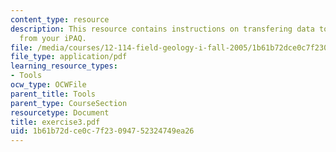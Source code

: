 ```yaml
---
content_type: resource
description: This resource contains instructions on transfering data to the computer
  from your iPAQ.
file: /media/courses/12-114-field-geology-i-fall-2005/1b61b72dce0c7f23094752324749ea26_exercise3.pdf
file_type: application/pdf
learning_resource_types:
- Tools
ocw_type: OCWFile
parent_title: Tools
parent_type: CourseSection
resourcetype: Document
title: exercise3.pdf
uid: 1b61b72d-ce0c-7f23-0947-52324749ea26
---
```

